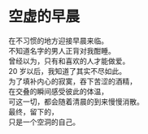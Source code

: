 # 空虚的早晨

在不习惯的地方迎接早晨来临。\
不知道名字的男人正背对我酣睡。\
曾经以为，只有和喜欢的人才能做爱。\
20 岁以后，我知道了其实不尽如此。\
为了填补内心的寂寞，吞下苦涩的酒精，\
在交叠的瞬间感受彼此的体温，\
可这一切，都会随着清晨的到来慢慢消散。\
最终，留下的，\
只是一个空洞的自己。
